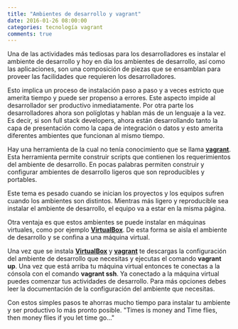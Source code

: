 ```yaml
---
title: "Ambientes de desarrollo y vagrant"
date: 2016-01-26 08:00:00
categories: tecnología vagrant
comments: true
---
```


Una de las actividades más tediosas para los desarrolladores es instalar el ambiente de desarrollo y hoy en día los ambientes de desarrollo, así como las aplicaciones, son una composición de piezas que se ensamblan para proveer las facilidades que requieren los desarrolladores.

Esto implica un proceso de instalación paso a paso y a veces estricto que amerita tiempo y puede ser propenso a errores. Este aspecto impide al desarrollador ser productivo inmediatamente. Por otra parte los desarrolladores ahora son políglotas y hablan más de un lenguaje a la vez. Es decir, si son full stack developers, ahora están desarrollando tanto la capa de presentación como la capa de integración o datos y esto amerita diferentes ambientes que funcionan al mismo tiempo.

Hay una herramienta de la cual no tenía conocimiento que se llama [__vagrant__][1]. Esta herramienta permite construir scripts que contienen los requerimientos del ambiente de desarrollo. En pocas palabras permiten construir y configurar ambientes de desarrollo ligeros que son reproducibles y portables.

Este tema es pesado cuando se inician los proyectos y los equipos sufren cuando los ambientes son distintos. Mientras más ligero y reproducible sea instalar el ambiente de desarrollo, el equipo va a estar en la misma página.

Otra ventaja es que estos ambientes se puede instalar en máquinas virtuales, como por ejemplo [__VirtualBox__][2]. De esta forma se aisla el ambiente de desarrollo y se confina a una máquina virtual.

Una vez que se instala [__VirtualBox__][2] y [__vagrant__][1] te descargas la configuración del ambiente de desarrollo que necesitas y ejecutas el comando __vagrant up__. Una vez que está arriba tu máquina virtual entonces te conectas a la cónsola con el comando __vagrant ssh__. Ya conectado a la máquina virtual puedes comenzar tus actividades de desarrollo. Para más opciones debes leer la documentación de la configuración del ambiente que necesitas.

Con estos simples pasos te ahorras mucho tiempo para instalar tu ambiente y ser productivo lo más pronto posible. "Times is money and Time flies, then money flies if you let time go..."

[1]: https://www.vagrantup.com "vagrant up"
[2]: https://www.virtualbox.org "VirtualBox"